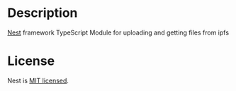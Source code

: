 # Description

[Nest](https://github.com/nestjs/nest) framework TypeScript Module for uploading and getting files from ipfs

# License

Nest is [MIT licensed](LICENSE).
